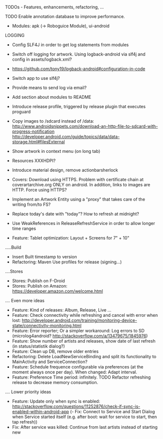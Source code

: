 TODOs - Features, enhancements, refactoring, ...

TODO Enable annotation database to improve performance.

- Modules: apk (-> Roboguice Module), ui-android

LOGGING 
- Config SLF4J in order to get log statements from modules
- Switch off logging for artwork. Using logback-android via slf4j and config in assets/logback.xml?
- https://github.com/tony19/logback-android#configuration-in-code
- Switch app to use slf4j?
- Provide means to send log via email?

- Add section about modules to README 

- Introduce release profile, triggered by release plugin that executes proguard
- Copy images to /sdcard instead of /data: 
http://www.androidsnippets.com/download-an-http-file-to-sdcard-with-progress-notification
http://developer.android.com/guide/topics/data/data-storage.html#filesExternal


- Show artwork in context menu (on long tab)
- Resources XXXHDPI?

- Introduce material design, remove actionbarsherlock

- Covers: Download using HTTPS. Problem with certificate chain at coverartarchive.org ONLY on android. In addition, links to images are HTTP. Force using HTTPS?

- Implement an Artwork Entity using a "proxy" that takes care of the writing from/to FS?
- Replace today's date with "today"? How to refresh at midnight?
- Use WeakReferences in ReleaseRefreshService in order to allow longer time ranges

- Feature: Tablet optimization: Layout + Screens for 7" + 10"

.....Build
- Insert Built timestamp to version
- Refactoring: Maven Use profiles for release (signing...)

....Stores
- Stores: Publish on F-Droid
- Stores: Publish on Amazon: https://developer.amazon.com/welcome.html


.... Even more ideas
- Feature: Kind of releases: Album, Release, Live ...
- Feature: Check connectivity while refreshing and cancel with error when lost: http://developer.android.com/training/monitoring-device-state/connectivity-monitoring.html
- Feature: Error reporter; Or a simpler workaround: Log errors to SD (microlog4android? http://stackoverflow.com/a/13479675/1845976)
- Feature: Show number of artists and releases, show date of last refresh (in status/statistik dialog?)
- Feature: Clean up DB, remove older entries
- Refactoring: Delete LoadNewServiceBinding and split its functionality to MainActivity and  ServiceConnection?
- Feature: Schedule frequence configurable via preferences (at the moment always once per day). When changed: Adapt interval.
- Feature: Preference Time period: infinitely. TODO Refactor refreshing release to decrease memory consumption.

.... Lower priority ideas
- Feature: Update only when sync is enabled: http://stackoverflow.com/questions/11252876/check-if-sync-is-enabled-within-android-app
(- Fix: Connect to Service and Start Dialog when Service started itself (e.g. after boot: wait for service to start, then tap refresh)) 
- Fix: After service was killed: Continue from last artists instead of starting new



